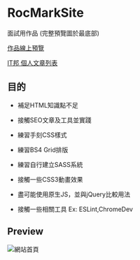 # RocMarkSite
面試用作品 (完整預覽圖於最底部)

[作品線上預覽](https://rocmark.github.io/ResumeWork/)

[IT邦 個人文章列表](https://ithelp.ithome.com.tw/users/20104135/articles)

## 目的
- 補足HTML知識點不足
- 接觸SEO文章及工具並實踐

- 練習手刻CSS樣式
- 練習BS4 Grid排版
- 練習自行建立SASS系統
- 接觸一些CSS3動畫效果

- 盡可能使用原生JS，並與jQuery比較用法

- 接觸一些相關工具
Ex: ESLint,ChromeDev

## Preview

![網站首頁](https://i.imgur.com/C75MVuS.png)
<!-- ![購物清單]() -->
<!-- ![JS30]() -->
<!-- ![個人履歷]() -->